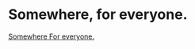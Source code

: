 # Somewhere, for everyone. 

<a href="file:///C:/Users/Lilyp/OneDrive/Documents/GitHub/WD/Somewhere-For-Everyone/Reactive/index.html"> Somewhere For everyone. </a>
